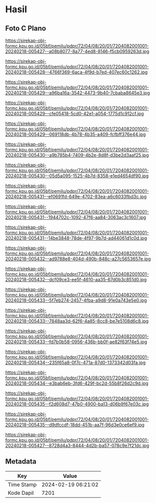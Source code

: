# Hasil

## Foto C Plano

https://sirekap-obj-formc.kpu.go.id/05bf/pemilu/pdpr/72/04/08/20/01/7204082001001-20240218-005427--a08b8077-8a77-4ed8-8146-f5cb0959263d.jpg

https://sirekap-obj-formc.kpu.go.id/05bf/pemilu/pdpr/72/04/08/20/01/7204082001001-20240218-005428--4766f369-6aca-4f9d-b7ed-407ec60c1262.jpg

https://sirekap-obj-formc.kpu.go.id/05bf/pemilu/pdpr/72/04/08/20/01/7204082001001-20240218-005429--a96ba16a-3542-4473-9b40-7cbaba8645e3.jpg

https://sirekap-obj-formc.kpu.go.id/05bf/pemilu/pdpr/72/04/08/20/01/7204082001001-20240218-005429--cfe05418-5cd0-42e1-a054-1775d1c912cf.jpg

https://sirekap-obj-formc.kpu.go.id/05bf/pemilu/pdpr/72/04/08/20/01/7204082001001-20240218-005429--069118db-4b78-4b35-a409-fcfbff376e44.jpg

https://sirekap-obj-formc.kpu.go.id/05bf/pemilu/pdpr/72/04/08/20/01/7204082001001-20240218-005430--a9b785b4-7409-4b2e-8d8f-d3be2d3aaf25.jpg

https://sirekap-obj-formc.kpu.go.id/05bf/pemilu/pdpr/72/04/08/20/01/7204082001001-20240218-005430--05d5a095-1525-4b7d-8358-e1ed4654df90.jpg

https://sirekap-obj-formc.kpu.go.id/05bf/pemilu/pdpr/72/04/08/20/01/7204082001001-20240218-005431--ef0691fd-649e-4702-83ea-a6c6033fbd3c.jpg

https://sirekap-obj-formc.kpu.go.id/05bf/pemilu/pdpr/72/04/08/20/01/7204082001001-20240218-005431--1944702c-1092-47f6-aa84-3063ac3c1607.jpg

https://sirekap-obj-formc.kpu.go.id/05bf/pemilu/pdpr/72/04/08/20/01/7204082001001-20240218-005431--14be3848-78de-4f97-9b7d-ad44061d1c0d.jpg

https://sirekap-obj-formc.kpu.go.id/05bf/pemilu/pdpr/72/04/08/20/01/7204082001001-20240218-005432--ad9788e8-404d-490b-848c-a27c5653657e.jpg

https://sirekap-obj-formc.kpu.go.id/05bf/pemilu/pdpr/72/04/08/20/01/7204082001001-20240218-005432--dcf09ce3-ee5f-4610-aa35-67d0b3c851d0.jpg

https://sirekap-obj-formc.kpu.go.id/05bf/pemilu/pdpr/72/04/08/20/01/7204082001001-20240218-005433--5f7eb274-2457-4fba-a9d8-91e0a743e5e0.jpg

https://sirekap-obj-formc.kpu.go.id/05bf/pemilu/pdpr/72/04/08/20/01/7204082001001-20240218-005433--7848aa3d-62f6-4a85-8cc8-be7e5108d6c8.jpg

https://sirekap-obj-formc.kpu.go.id/05bf/pemilu/pdpr/72/04/08/20/01/7204082001001-20240218-005433--fd7b0b58-0956-436b-bb0f-ae82f63f74e5.jpg

https://sirekap-obj-formc.kpu.go.id/05bf/pemilu/pdpr/72/04/08/20/01/7204082001001-20240218-005434--235f65a8-0f7c-471a-87d0-1373342d03fa.jpg

https://sirekap-obj-formc.kpu.go.id/05bf/pemilu/pdpr/72/04/08/20/01/7204082001001-20240218-005434--e3bab6eb-3fd6-429f-bc2d-55b8f26d2c9d.jpg

https://sirekap-obj-formc.kpu.go.id/05bf/pemilu/pdpr/72/04/08/20/01/7204082001001-20240218-005435--f2d608d7-47b0-4900-ba13-d06b9f67e03c.jpg

https://sirekap-obj-formc.kpu.go.id/05bf/pemilu/pdpr/72/04/08/20/01/7204082001001-20240218-005435--d9dfccdf-18dd-451b-aa7f-96d3e0ce6ef9.jpg

https://sirekap-obj-formc.kpu.go.id/05bf/pemilu/pdpr/72/04/08/20/01/7204082001001-20240218-005427--8728d4a3-8444-4d2b-ba57-078c9e7f21dc.jpg


## Metadata

| Key        | Value               |
| ---------- | ------------------- |
| Time Stamp | 2024-02-19 06:21:02 |
| Kode Dapil | 7201                |



